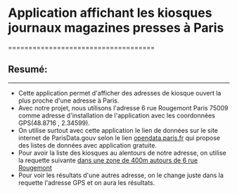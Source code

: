 # 
# Application affichant les kiosques journaux magazines presses à Paris
====================================


## Resumé:
______________
 - Cette application permet d'afficher des adresses de kiosque ouvert la plus proche d'une adresse à Paris.
 - Avec notre projet, nous utilisons l'adresse 6 rue Rougemont Paris 75009  comme adresse d'installation de l'application avec les coordonnées GPS(48.8716 , 2.34599).
 - On utilise surtout avec cette application le lien de données sur le site internet de ParisData.gouv selon le lien [opendata.paris.fr](https://opendata.paris.fr/) qui propose des listes de données avec application gratuite.
 - Pour avoir la liste des kiosques au alentours de notre adresse, on utilise la requette suivante [dans une zone de 400m autours de 6 rue Rougemont](https://opendata.paris.fr/api/records/1.0/search/?dataset=liste_des_kiosques_presse_a_paris&facet=code_postal&facet=statut&geofilter.distance=48.8716%2C2.34599%2C400&timezone=Europe%2FParis&rows=-1) 
 - Pour voir les résultats d'une autres adresse, on le change juste dans la requette l'adresse GPS et on aura les résultats.


